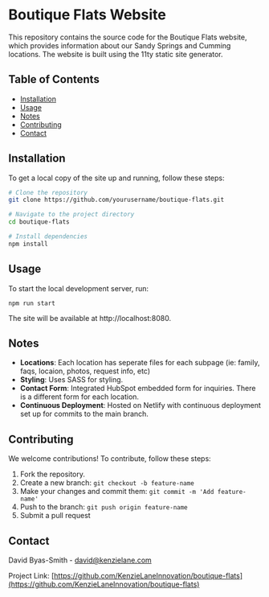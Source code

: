 # Boutique Flats Website

This repository contains the source code for the Boutique Flats website, which provides information about our Sandy Springs and Cumming locations. The website is built using the 11ty static site generator.

## Table of Contents

- [Installation](#installation)
- [Usage](#usage)
- [Notes](#notes)
- [Contributing](#contributing)
- [Contact](#contact)

## Installation

To get a local copy of the site up and running, follow these steps:

```bash
# Clone the repository
git clone https://github.com/yourusername/boutique-flats.git

# Navigate to the project directory
cd boutique-flats

# Install dependencies
npm install
```
## Usage

To start the local development server, run:

```
npm run start
```

The site will be available at http://localhost:8080.

## Notes

- **Locations**: Each location has seperate files for each subpage (ie: family, faqs, locaion, photos, request info, etc)
- **Styling**: Uses SASS for styling.
- **Contact Form**: Integrated HubSpot embedded form for inquiries. There is a different form for each location.
- **Continuous Deployment**: Hosted on Netlify with continuous deployment set up for commits to the main branch.

## Contributing

We welcome contributions! To contribute, follow these steps:

1. Fork the repository.
2. Create a new branch: `git checkout -b feature-name`
3. Make your changes and commit them: `git commit -m 'Add feature-name'`
4. Push to the branch: `git push origin feature-name`
5. Submit a pull request

## Contact

David Byas-Smith - [david@kenzielane.com](mailto:david@kenzielane.com)

Project Link: [https://github.com/KenzieLaneInnovation/boutique-flats](https://github.com/KenzieLaneInnovation/boutique-flats)
